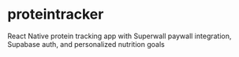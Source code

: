 # proteintracker
React Native protein tracking app with Superwall   paywall integration, Supabase auth, and personalized nutrition goals
